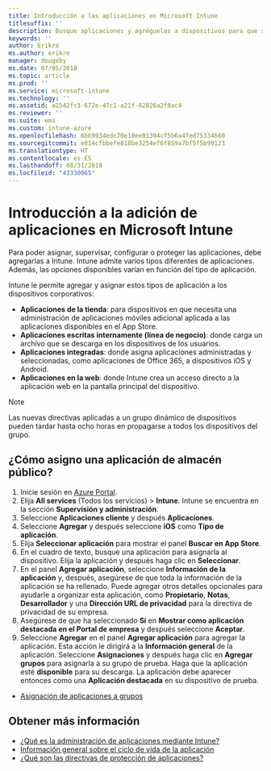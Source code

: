 ```yaml
---
title: Introducción a las aplicaciones en Microsoft Intune
titlesuffix: ''
description: Busque aplicaciones y agréguelas a dispositivos para que sus recursos puedan trabajar.
keywords: ''
author: Erikre
ms.author: erikre
manager: dougeby
ms.date: 07/05/2018
ms.topic: article
ms.prod: ''
ms.service: microsoft-intune
ms.technology: ''
ms.assetid: a1542fc3-672e-47c1-a21f-82826a2f8ac4
ms.reviewer: ''
ms.suite: ems
ms.custom: intune-azure
ms.openlocfilehash: 6b69934edc70e10ee01394cf5b6a4fed75334660
ms.sourcegitcommit: e814cfbbefe818be3254ef6f859a7bf5f5b99123
ms.translationtype: HT
ms.contentlocale: es-ES
ms.lasthandoff: 08/31/2018
ms.locfileid: "43330065"
---
```

# <a name="get-started-with-adding-apps-in-microsoft-intune"></a>Introducción a la adición de aplicaciones en Microsoft Intune

Para poder asignar, supervisar, configurar o proteger las aplicaciones, debe agregarlas a Intune. Intune admite varios tipos diferentes de aplicaciones. Además, las opciones disponibles varían en función del tipo de aplicación.

Intune le permite agregar y asignar estos tipos de aplicación a los dispositivos corporativos:
- **Aplicaciones de la tienda**: para dispositivos en que necesita una administración de aplicaciones móviles adicional aplicada a las aplicaciones disponibles en el App Store.
- **Aplicaciones escritas internamente (línea de negocio)**: donde carga un archivo que se descarga en los dispositivos de los usuarios.
- **Aplicaciones integradas**: donde asigna aplicaciones administradas y seleccionadas, como aplicaciones de Office 365, a dispositivos iOS y Android.
- **Aplicaciones en la web**: donde Intune crea un acceso directo a la aplicación web en la pantalla principal del dispositivo.

> [!NOTE]
> Las nuevas directivas aplicadas a un grupo dinámico de dispositivos pueden tardar hasta ocho horas en propagarse a todos los dispositivos del grupo.

## <a name="how-do-i-assign-a-public-store-app"></a>¿Cómo asigno una aplicación de almacén público?

1. Inicie sesión en [Azure Portal](https://portal.azure.com).
2. Elija **All services** (Todos los servicios)  > **Intune**. Intune se encuentra en la sección **Supervisión y administración**.
3. Seleccione **Aplicaciones cliente** y después **Aplicaciones**.
4. Seleccione **Agregar** y después seleccione **iOS** como **Tipo de aplicación**.
5. Elija **Seleccionar aplicación** para mostrar el panel **Buscar en App Store**.
6. En el cuadro de texto, busque una aplicación para asignarla al dispositivo. Elija la aplicación y después haga clic en **Seleccionar**.
7. En el panel **Agregar aplicación**, seleccione **Información de la aplicación** y, después, asegúrese de que toda la información de la aplicación se ha rellenado. Puede agregar otros detalles opcionales para ayudarle a organizar esta aplicación, como **Propietario**, **Notas**, **Desarrollador** y una **Dirección URL de privacidad** para la directiva de privacidad de su empresa.
8. Asegúrese de que ha seleccionado **Sí** en **Mostrar como aplicación destacada en el Portal de empresa** y después seleccione **Aceptar**.
9. Seleccione **Agregar** en el panel **Agregar aplicación** para agregar la aplicación. Esta acción le dirigirá a la **Información general** de la aplicación. Seleccione **Asignaciones** y después haga clic en **Agregar grupos** para asignarla a su grupo de prueba. Haga que la aplicación esté **disponible** para su descarga. La aplicación debe aparecer entonces como una **Aplicación destacada** en su dispositivo de prueba.


- [Asignación de aplicaciones a grupos](apps-deploy.md)

## <a name="learn-more"></a>Obtener más información

* [¿Qué es la administración de aplicaciones mediante Intune?](app-management.md)
* [Información general sobre el ciclo de vida de la aplicación](app-lifecycle.md)
* [¿Qué son las directivas de protección de aplicaciones?](app-protection-policy.md)
